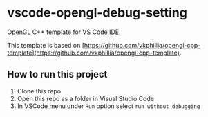 # vscode-opengl-debug-setting
OpenGL C++ template for VS Code IDE.

This template is based on [https://github.com/vkphillia/opengl-cpp-template](https://github.com/vkphillia/opengl-cpp-template).

## How to run this project

1.  Clone this repo
2.  Open this repo as a folder in Visual Studio Code
3.  In VSCode menu under `Run` option select `run without debugging`

